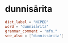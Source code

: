 # dunnisārita

``` toml
dict_label = "NCPED"
word = "dunnisārita"
grammar_comment = "mfn."
see_also = ["dunnissārita"]
```

